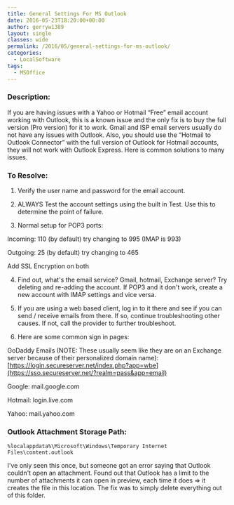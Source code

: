 ```yaml
---
title: General Settings For MS Outlook
date: 2016-05-23T18:20:00+00:00
author: gerryw1389
layout: single
classes: wide
permalink: /2016/05/general-settings-for-ms-outlook/
categories:
  - LocalSoftware
tags:
  - MSOffice
---
```

<!--more-->

### Description:

If you are having issues with a Yahoo or Hotmail &#8220;Free&#8221; email account working with Outlook, this is a known issue and the only fix is to buy the full version (Pro version) for it to work. Gmail and ISP email servers usually do not have any issues with Outlook. Also, you should use the &#8220;Hotmail to Outlook Connector&#8221; with the full version of Outlook for Hotmail accounts, they will not work with Outlook Express. Here is common solutions to many issues.

### To Resolve:

1. Verify the user name and password for the email account.

2. ALWAYS Test the account settings using the built in Test. Use this to determine the point of failure.

3. Normal setup for POP3 ports:

Incoming: 110 (by default) try changing to 995 (IMAP is 993)

Outgoing: 25 (by default) try changing to 465

Add SSL Encryption on both

4. Find out, what's the email service? Gmail, hotmail, Exchange server? Try deleting and re-adding the account. If POP3 and it don't work, create a new account with IMAP settings and vice versa.

5. If you are using a web based client, log in to it there and see if you can send / receive emails from there. If so, continue troubleshooting other causes. If not, call the provider to further troubleshoot.

6. Here are some common sign in pages:

GoDaddy Emails (NOTE: These usually seem like they are on an Exchange server because of their personalized domain name): [https://login.secureserver.net/index.php?app=wbe](https://sso.secureserver.net/?realm=pass&app=email)

Google: mail.google.com

Hotmail: login.live.com

Yahoo: mail.yahoo.com

### Outlook Attachment Storage Path:

`%localappdata%\Microsoft\Windows\Temporary Internet Files\content.outlook`

I've only seen this once, but someone got an error saying that Outlook couldn't open an attachment. Found out that Outlook has a limit to the number of attachments it can open in preview, each time it does => it creates the file in this location. The fix was to simply delete everything out of this folder.